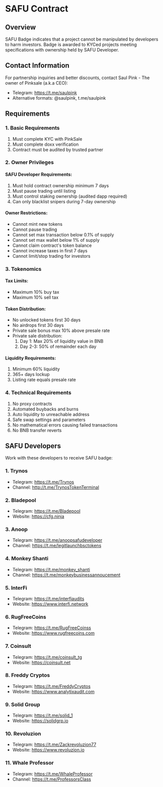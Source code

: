 # SAFU Contract

## Overview
SAFU Badge indicates that a project cannot be manipulated by developers to harm investors. Badge is awarded to KYCed projects meeting specifications with ownership held by SAFU Developer.

## Contact Information
For partnership inquiries and better discounts, contact Saul Pink - The owner of Pinksale (a.k.a CEO):
- Telegram: https://t.me/saulpink
- Alternative formats: @saulpink, t.me/saulpink

## Requirements

### 1. Basic Requirements
1. Must complete KYC with PinkSale
2. Must complete doxx verification
3. Contract must be audited by trusted partner

### 2. Owner Privileges
#### SAFU Developer Requirements:
1. Must hold contract ownership minimum 7 days
2. Must pause trading until listing
3. Must control staking ownership (audited dapp required)
4. Can only blacklist snipers during 7-day ownership

#### Owner Restrictions:
- Cannot mint new tokens
- Cannot pause trading
- Cannot set max transaction below 0.1% of supply
- Cannot set max wallet below 1% of supply
- Cannot claim contract's token balance
- Cannot increase taxes in first 7 days
- Cannot limit/stop trading for investors

### 3. Tokenomics
#### Tax Limits:
- Maximum 10% buy tax
- Maximum 10% sell tax

#### Token Distribution:
- No unlocked tokens first 30 days
- No airdrops first 30 days
- Private sale bonus max 10% above presale rate
- Private sale distribution:
  1. Day 1: Max 20% of liquidity value in BNB
  2. Day 2-3: 50% of remainder each day

#### Liquidity Requirements:
1. Minimum 60% liquidity
2. 365+ days lockup
3. Listing rate equals presale rate

### 4. Technical Requirements
1. No proxy contracts
2. Automated buybacks and burns
3. Auto liquidity to unreachable address
4. Safe swap settings and parameters
5. No mathematical errors causing failed transactions
6. No BNB transfer reverts

## SAFU Developers
Work with these developers to receive SAFU badge:

### 1. Trynos
- Telegram: https://t.me/Trynos
- Channel: http://t.me/TrynosTokenTerminal

### 2. Bladepool
- Telegram: https://t.me/Bladepool
- Website: https://cfg.ninja

### 3. Anoop
- Telegram: https://t.me/anoopsafudeveloper
- Channel: https://t.me/legitlaunchbsctokens

### 4. Monkey Shanti
- Telegram: https://t.me/monkey_shanti
- Channel: https://t.me/monkeybusinessannoucement

### 5. InterFi
- Telegram: https://t.me/interfiaudits
- Website: https://www.interfi.network

### 6. RugFreeCoins
- Telegram: https://t.me/RugFreeCoinss
- Website: https://www.rugfreecoins.com

### 7. Coinsult
- Telegram: https://t.me/coinsult_tg
- Website: https://coinsult.net

### 8. Freddy Cryptos
- Telegram: https://t.me/FreddyCryptos
- Website: https://www.analytixaudit.com

### 9. Solid Group
- Telegram: https://t.me/solid_1
- Website: https://solidgrp.io

### 10. Revoluzion
- Telegram: https://t.me/Zackrevoluzion77
- Website: https://www.revoluzion.io

### 11. Whale Professor
- Telegram: https://t.me/WhaleProfessor
- Channel: https://t.me/ProfessorsClass